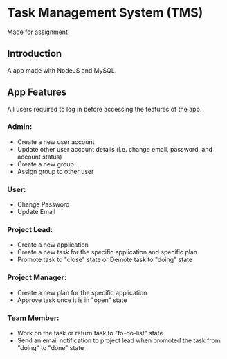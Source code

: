 # Task Management System (TMS)
Made for assignment

<h2>Introduction</h2>
A app made with NodeJS and MySQL.

<h2>App Features</h2>

All users required to log in before accessing the features of the app.

<h3>Admin:</h3>
<ul>
    <li>Create a new user account</li>
    <li>Update other user account details (i.e. change email, password, and account status)</li>
    <li>Create a new group</li>
    <li>Assign group to other user</li>
</ul>

<h3>User:</h3>
<ul>
    <li>Change Password</li>
    <li>Update Email</li>
</ul>

<h3>Project Lead:</h3>
<ul>
    <li>Create a new application</li>
    <li>Create a new task for the specific application and specific plan</li>
    <li>Promote task to "close" state or Demote task to "doing" state</li>
</ul>

<h3>Project Manager:</h3>
<ul>
    <li>Create a new plan for the specific application</li>
    <li>Approve task once it is in "open" state</li>
</ul>

<h3>Team Member:</h3>
<ul>
    <li>Work on the task or return task to "to-do-list" state</li>
    <li>Send an email notification to project lead when promoted the task from "doing" to "done" state</li>
</ul>